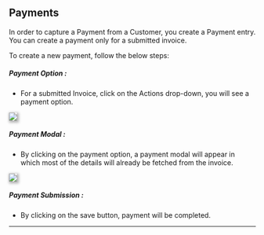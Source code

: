 <!-- add-next-prev-links -->
## Payments

In order to capture a Payment from a Customer, you create a Payment entry. You can create a payment only for a submitted invoice.

To create a new payment, follow the below steps:

##### Payment Option :
- For a submitted Invoice, click on the Actions drop-down, you will see a payment option.

<img  src="/accounting/assets/img/paymentoption.png"
      style="box-shadow: 2px 2px 5px 2px rgba(179,179,179,1);"
/>

##### Payment Modal :
- By clicking on the payment option, a payment modal will appear in which most of the details will already be fetched from the invoice.

<img  src="/accounting/assets/img/paymentmodal.png"
      style="box-shadow: 2px 2px 5px 2px rgba(179,179,179,1);"
/>

##### Payment Submission :
- By clicking on the save button, payment will be completed.

---
